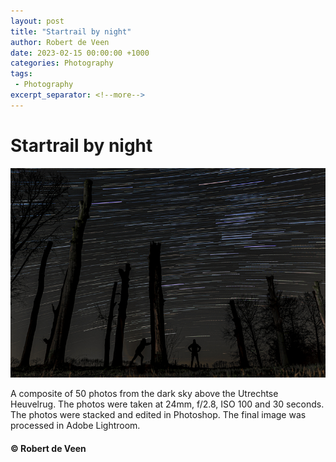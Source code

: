 ```yaml
---
layout: post
title: "Startrail by night"
author: Robert de Veen
date: 2023-02-15 00:00:00 +1000
categories: Photography
tags:
 - Photography
excerpt_separator: <!--more-->
---
```


# Startrail by night
![Startrail by night](/assets/images/Startrail-by-night-RobertDeVeen-small.jpg)

A composite of 50 photos from the dark sky above the Utrechtse Heuvelrug. The photos were taken at 24mm, f/2.8, ISO 100 and 30 seconds. The photos were stacked and edited in Photoshop. The final image was processed in Adobe Lightroom.

#### &copy; Robert de Veen